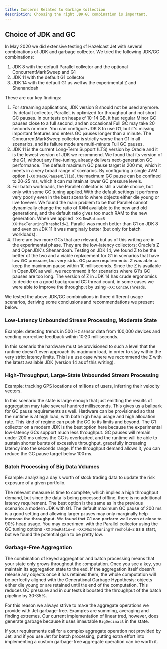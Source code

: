 ```yaml
---
title: Concerns Related to Garbage Collection
description: Choosing the right JDK-GC combination is important.
---
```


## Choice of JDK and GC

In May 2020 we did extensive testing of Hazelcast Jet with several
combinations of JDK and garbage collector. We tried the following JDK/GC
combinations:

1. JDK 8 with the default Parallel collector and the optional
   ConcurrentMarkSweep and G1
2. JDK 11 with the default G1 collector
3. JDK 14 with the default G1 as well as the experimental Z and
  Shenandoah

These are our key findings:

1. For streaming applications, JDK version 8 should not be used anymore.
   Its default collector, Parallel, is optimized for throughput and not
   short GC pauses. In our tests on heaps of 10-14 GB, it had regular
   Minor GC pauses close to a full second, and an occasional Full GC may
   take 20 seconds or more. You can configure JDK 8 to use G1, but it's
   missing important features and enters GC pauses longer than a minute.
   The ConcurrentMarkSweep collector is strictly worse than G1 in all
   scenarios, and its failure mode are multi-minute Full GC pauses.
2. JDK 11 is the current Long-Term Support (LTS) version by Oracle and
   it is the lowest version of JDK we recommend. We found that its
   version of the G1, without any fine-tuning, already delivers
   next-generation GC performance. The default maximum GC pause target
   is 200 ms, which it meets in a very broad range of scenarios. By
   configuring a single JVM option (`-XX:MaxGCPauseMillis`), the maximum
   GC pause can be confined to 20-25 ms, which it can maintain at lower
   GC pressure levels.
3. For batch workloads, the Parallel collector is still a viable choice,
   but only with some GC tuning applied. With the default settings it
   performs very poorly even in the best scenario where objects either
   die young or live fovever. We found the main problem to be that
   Parallel cannot dynamically change the ratio of RAM available to the
   new and old generations, and the default ratio gives too much RAM to
   the new generation. When we applied `-XX:NewRatio=8
   -XX:MaxTenuringThreshold=2`, Parallel was much better than G1 on JDK
   8 and even on JDK 11 it was marginally better (but only for batch
   workloads).
4. There are two more GCs that are relevant, but as of this writing are
   in the experimental phase. They are the low-latency collectors:
   Oracle's Z and OpenJDK's Shenandoah. Testing on JDK 14, we found Z to
   be the better of the two and a viable replacement for G1 in scenarios
   that have low GC pressure, but very strict GC pause requirements. Z
   was able to keep the maximum pause within 10 milliseconds. Since the
   Z is available in OpenJDK as well, we recommend it for scenarios
   where G1's GC pauses are too long. The version of Z in JDK 14 has
   crude ergonomics to decide on a good background GC thread count, in
   some cases we were able to improve the throughput by using
   `-XX:ConcGCThreads`.

We tested the above JDK/GC combinations in three different usage
scenarios, deriving some conclusions and recommendations we present
below.

### Low-Latency Unbounded Stream Processing, Moderate State

Example: detecting trends in 500 Hz sensor data from 100,000 devices and
sending corrective feedback within 10-20 milliseconds.

In this scenario the hardware must be provisioned to such a level that
the runtime doesn't even approach its maximum load, in order to stay
within the very strict latency limits. This is a use case where we
recommend the Z with the latest available JDK (version 14 as of this
writing).

### High-Throughput, Large-State Unbounded Stream Processing

Example: tracking GPS locations of millions of users, inferring their
velocity vectors.

In this scenario the state is large enough that just emitting the
results of aggregation may take several hundred milliseconds. This gives
us a ballpark for GC pause requirements as well. Hardware can be
provisioned so that the runtime is at high load, with both high heap
usage and high allocation rate. This kind of regime can push the GC to
its limits and beyond. The G1 collector on a modern JDK is the best
option here because the experimental low-latency GCs support much less
throughput. GC pauses will remain under 200 ms unless the GC is
overloaded, and the runtime will be able to sustain shorter bursts of
excessive throughput, gracefully increasing latency into the seconds
range. If the throughput demand allows it, you can reduce the GC pause
target below 100 ms.

### Batch Processing of Big Data Volumes

Example: analyzing a day's worth of stock trading data to update the
risk exposure of a given portfolio.

The relevant measure is time to complete, which implies a high
throughput demand, but since the data is being processed offline, there
is no additional latency requirement. The best option is the same as in
the previous scenario: a modern JDK with G1. The default maximum GC
pause of 200 ms is a good setting and allowing larger pauses may only
marginally help increase the throughput. We found that G1 can perform
well even at close to 90% heap usage. You may experiment with the
Parallel collector using the GC tuning options `-XX:NewRatio=8
-XX:MaxTenuringThreshold=2` as a start, but we found the potential
gain to be pretty low.

### Garbage-Free Aggregation

The combination of keyed aggregation and batch processing means that
your state only grows throughout the computation. Once you see a key,
you maintain its aggregation state to the end. If the aggregation itself
doesn't release any objects once it has retained them, the whole
computation will be perfectly aligned with the Generational Garbage
Hypothesis: objects either die young or are retained until the end of
the computation. This reduces GC pressure and in our tests it boosted
the throughput of the batch pipeline by 30-35%.

For this reason we always strive to make the aggregate operations we
provide with Jet garbage-free. Examples are summing, averaging and
finding extremes. Our current implementation of linear tred, however,
does generate garbage because it uses immutable `BigDecimal`s in the
state.

If your requirements call for a complex aggregate operation not provided
by Jet, and if you use Jet for batch processing, putting extra effort
into implementing a custom garbage-free aggregate operation can be
worth it.
